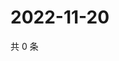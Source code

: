 # 2022-11-20

共 0 条

<!-- BEGIN WEIBO -->
<!-- 最后更新时间 Sun Nov 20 2022 22:00:41 GMT+0800 (China Standard Time) -->

<!-- END WEIBO -->
